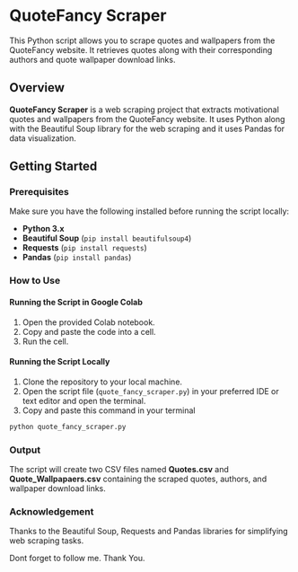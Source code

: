 # QuoteFancy Scraper

This Python script allows you to scrape quotes and wallpapers from the QuoteFancy website. It retrieves quotes along with their corresponding authors and quote wallpaper download links.

## Overview

**QuoteFancy Scraper** is a web scraping project that extracts motivational quotes and wallpapers from the QuoteFancy website. It uses Python along with the Beautiful Soup library for the web scraping and it uses Pandas for data visualization.

## Getting Started

### Prerequisites

Make sure you have the following installed before running the script locally:

- **Python 3.x**
- **Beautiful Soup** (`pip install beautifulsoup4`)
- **Requests** (`pip install requests`)
- **Pandas** (`pip install pandas`)

### How to Use

#### Running the Script in Google Colab

1. Open the provided Colab notebook.
2. Copy and paste the code into a cell.
3. Run the cell.


#### Running the Script Locally

1. Clone the repository to your local machine.
2. Open the script file (`quote_fancy_scraper.py`) in your preferred IDE or text editor and open the terminal.
3. Copy and paste this command in your terminal

```bash
python quote_fancy_scraper.py
```

### Output
The script will create two CSV files named **Quotes.csv** and **Quote_Wallpapaers.csv** containing the scraped quotes, authors, and wallpaper download links.

### Acknowledgement
Thanks to the Beautiful Soup, Requests and Pandas libraries for simplifying web scraping tasks.

Dont forget to follow me. 
Thank You.
